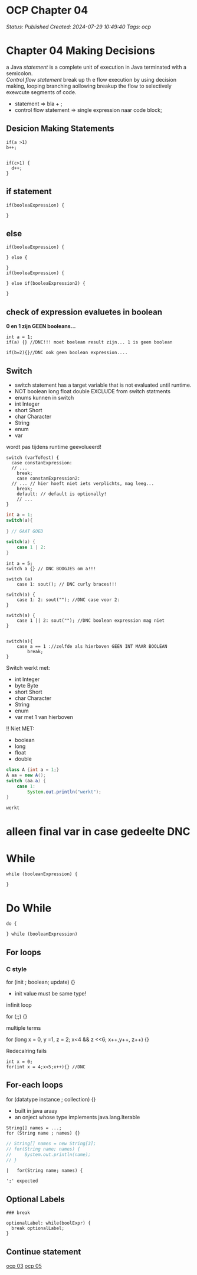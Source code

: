 # OCP Chapter 04

_Status: Published_
_Created: 2024-07-29 10:49:40_
_Tags: ocp_

#  Chapter 04 Making Decisions

a Java *statement* is a complete unit of execution in Java terminated with a semicolon.  
*Control flow statement* break up th e flow execution by using decision making, looping branching aollowing breakup the flow to selectively exewcute segments of code.  


- statement => bla + ;
- control flow statement => single expression naar code block;

## Desicion Making Statements

```
if(a >1)  
b++;  


if(c>1) {  
  d++;    
}   
```






## if statement
```
if(booleaExpression) {

}
```
## else
```
if(booleaExpression) {

} else {

}
if(booleaExpression) {

} else if(booleaExpression2) {

}
```

## check of expression evaluetes in boolean

**0 en 1 zijn GEEN booleans...**
```
int a = 1;  
if(a) {} //DNC!!! moet boelean result zijn... 1 is geen boolean  

if(b=2){}//DNC ook geen boolean expression....
```

## Switch

- switch statement has a target variable that is not evaluated until runtime.
- NOT boolean long float double EXCLUDE from switch statments
- enums kunnen in switch
- int Integer
- short Short
- char Character
- String
- enum
- var


wordt pas tijdens runtime geevolueerd!  


```
switch (varToTest) {
  case constanExpression:
  // ...
    break;
    case constanExpression2:
  // ... // hier hoeft niet iets verplichts, mag leeg...
    break;
    default: // default is optionally!
    // ...
}
```


```Java
int a = 1;
switch(a){
        
} // GAAT GOED

switch(a) {
    case 1 | 2: 
}

```

```
int a = 5;
switch a {} // DNC BOOGJES om a!!!

switch (a)
    case 1: sout(); // DNC curly braces!!!

switch(a) {
    case 1: 2: sout(""); //DNC case voor 2:
}

switch(a) {
    case 1 || 2: sout(""); //DNC boolean expression mag niet
}


switch(a){
    case a == 1 ://zelfde als hierboven GEEN INT MAAR BOOLEAN
        break;
}

```

Switch werkt met:
- int Integer
- byte Byte
- short Short
- char Character
- String
- enum
- var met 1 van hierboven

!! Niet MET:
- boolean
- long
- float
- double






```Java
class A {int a = 1;}
A aa = new A();
switch (aa.a) {
    case 1:
        System.out.println("werkt");
}
```

    werkt


# alleen final var in case gedeelte DNC


# While
```
while (booleanExpression) {

}
```

# Do While

```
do {

} while (booleanExpression)
```


## For loops

### C style

for (init ; boolean; update) {}

- init value must be same type!

infinit loop  

for (;;) {}

multiple terms  

for (long x = 0, y =1, z = 2; x<4 && z <<6; x++,y++, z++) {}

Redecalring fails  
```
int x = 0;
for(int x = 4;x<5;x++){} //DNC
```


## For-each loops

for (datatype instance ; collection) {}  

- built in java araay
- an onject whose type implements java.lang.Iterable

```
String[] names = ...;
for (String name ; names) {}
```


```Java
// String[] names = new String[3];
// for(String name; names) { 
//     System.out.println(name);
// }
```


    |   for(String name; names) { 

    ';' expected

    


## Optional Labels

    ### break

    optionalLabel: while(boolExpr) {
      break optionalLabel;
    }

## Continue statement

[ocp 03](http://hjh.devsnips.nl/ocp03)
[ocp 05](http://hjh.devsnips.nl/ocp05)


